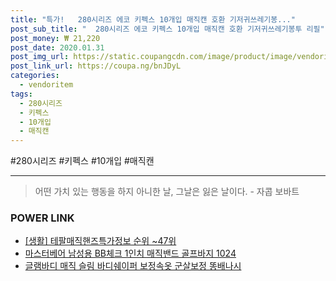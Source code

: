 ```yaml
--- 
title: "특가!   280시리즈 에코 키펙스 10개입 매직캔 호환 기저귀쓰레기봉..." 
post_sub_title: "  280시리즈 에코 키펙스 10개입 매직캔 호환 기저귀쓰레기봉투 리필" 
post_money: ₩ 21,220 
post_date: 2020.01.31 
post_img_url: https://static.coupangcdn.com/image/product/image/vendoritem/2019/06/28/4603641277/26d50861-0729-4c7e-b559-531e13913611.jpg 
post_link_url: https://coupa.ng/bnJDyL 
categories: 
  - vendoritem 
tags: 
  - 280시리즈 
  - 키펙스 
  - 10개입 
  - 매직캔 
--- 
```

  #280시리즈 #키펙스 #10개입 #매직캔 
<hr> 

> 어떤 가치 있는 행동을 하지 아니한 날, 그날은 잃은 날이다. - 자콥 보바트 


### POWER LINK

* <a href="https://blog.naver.com/fasyy4321/221773264192" target="_blank"> [생활] 테팔매직핸즈특가정보 순위 ~47위</a>
* <a href="https://blog.naver.com/fasyy4321/221790961351" target="_blank">마스터베어 남성용 BB체크 1인치 매직밴드 골프바지 1024</a>
* <a href="https://blog.naver.com/santokki14/221784871415" target="_blank">글램바디 매직 슬림 바디쉐이퍼 보정속옷 군살보정 똥배나시</a>
